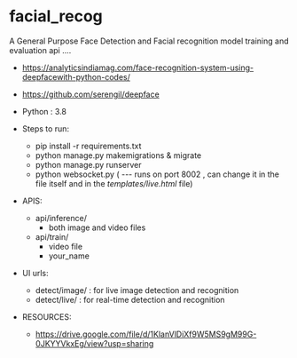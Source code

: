 # facial_recog

A General Purpose Face Detection and Facial recognition model training and evaluation api ....

- https://analyticsindiamag.com/face-recognition-system-using-deepfacewith-python-codes/

- https://github.com/serengil/deepface

- Python : 3.8

- Steps to run:
    - pip install -r requirements.txt
    - python manage.py makemigrations & migrate
    - python manage.py runserver
    - python websocket.py ( --- runs on port 8002 , can change it in the file itself and in the _templates/live.html_ file)

- APIS:
    - api/inference/
        - both image and video files
    - api/train/
        - video file
        - your_name

- UI urls:
    - detect/image/ : for live image detection and recognition
    - detect/live/ : for real-time detection and recognition

- RESOURCES:
    - https://drive.google.com/file/d/1KlanVlDiXf9W5MS9gM99G-0JKYYVkxEg/view?usp=sharing